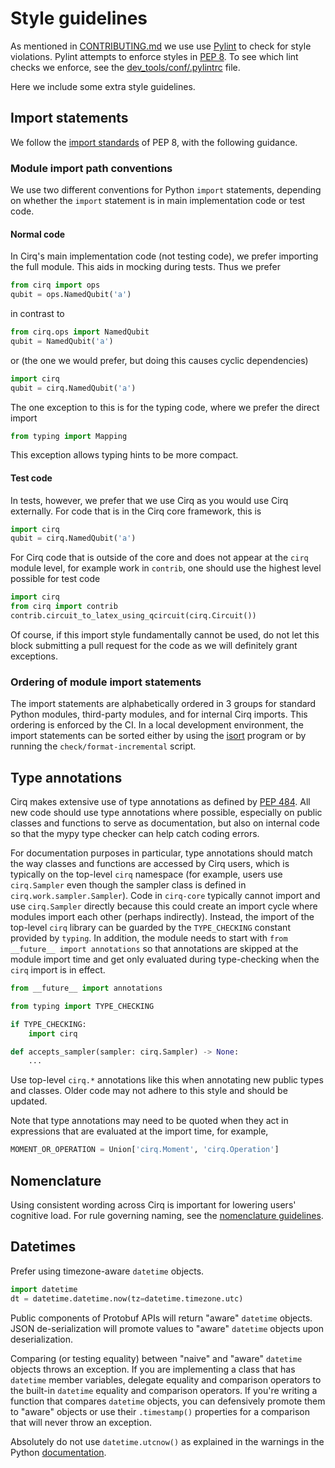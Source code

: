 # Style guidelines

As mentioned in [CONTRIBUTING.md](https://github.com/quantumlib/Cirq/blob/main/CONTRIBUTING.md) we use use [Pylint](https://pylint.pycqa.org/)
to check for style violations.  Pylint attempts to enforce styles in
[PEP 8](https://www.python.org/dev/peps/pep-0008/). To see which lint checks we enforce, see the
[dev_tools/conf/.pylintrc](https://github.com/quantumlib/Cirq/blob/main/dev_tools/conf/.pylintrc) file.

Here we include some extra style guidelines.

## Import statements

We follow the [import standards](https://www.python.org/dev/peps/pep-0008/#imports) of PEP 8,
with the following guidance.

### Module import path conventions

We use two different conventions for Python `import` statements, depending on whether the `import`
statement is in main implementation code or test code.

#### Normal code

In Cirq's main implementation code (not testing code), we prefer importing the full module. This
aids in mocking during tests.  Thus we prefer
```python
from cirq import ops
qubit = ops.NamedQubit('a')
```
in contrast to
```python
from cirq.ops import NamedQubit
qubit = NamedQubit('a')
```
or (the one we would prefer, but doing this causes cyclic dependencies)
```python
import cirq
qubit = cirq.NamedQubit('a')
```
The one exception to this is for the typing code, where we prefer the direct import
```python
from typing import Mapping
```
This exception allows typing hints to be more compact.

#### Test code

In tests, however, we prefer that we use Cirq as you would use Cirq externally. For code
that is in the Cirq core framework, this is
```python
import cirq
qubit = cirq.NamedQubit('a')
```
For Cirq code that is outside of the core and does not appear at the `cirq` module level,
for example work in `contrib`, one should use the highest level possible for test code
```python
import cirq
from cirq import contrib
contrib.circuit_to_latex_using_qcircuit(cirq.Circuit())
```

Of course, if this import style fundamentally cannot be used, do not let this
block submitting a pull request for the code as we will definitely grant
exceptions.

### Ordering of module import statements

The import statements are alphabetically ordered in 3 groups for standard Python modules,
third-party modules, and for internal Cirq imports.  This ordering is enforced by the CI.
In a local development environment, the import statements can be sorted either by using
the [isort](https://pycqa.github.io/isort/) program or by running the
`check/format-incremental` script.

## Type annotations

Cirq makes extensive use of type annotations as defined by
[PEP 484](https://peps.python.org/pep-0484/). All new code should use type
annotations where possible, especially on public classes and functions to serve
as documentation, but also on internal code so that the mypy type checker can
help catch coding errors.

For documentation purposes in particular, type annotations should match the way
classes and functions are accessed by Cirq users, which is typically on the
top-level `cirq` namespace (for example, users use `cirq.Sampler` even though
the sampler class is defined in `cirq.work.sampler.Sampler`). Code in `cirq-core`
typically cannot import and use `cirq.Sampler` directly because this could
create an import cycle where modules import each other (perhaps indirectly).
Instead, the import of the top-level `cirq` library can be guarded by the
`TYPE_CHECKING` constant provided by `typing`. In addition, the module needs to
start with `from __future__ import annotations` so that annotations are skipped
at the module import time and get only evaluated during type-checking when the
`cirq` import is in effect.

```python
from __future__ import annotations

from typing import TYPE_CHECKING

if TYPE_CHECKING:
    import cirq

def accepts_sampler(sampler: cirq.Sampler) -> None:
    ...
```

Use top-level `cirq.*` annotations like this when annotating new public types
and classes. Older code may not adhere to this style and should be updated.

Note that type annotations may need to be quoted when they act in expressions
that are evaluated at the import time, for example,

```python
MOMENT_OR_OPERATION = Union['cirq.Moment', 'cirq.Operation']
```

## Nomenclature

Using consistent wording across Cirq is important for lowering users'
cognitive load. For rule governing naming, see the
[nomenclature guidelines](nomenclature.md).

## Datetimes

Prefer using timezone-aware `datetime` objects.

```python
import datetime
dt = datetime.datetime.now(tz=datetime.timezone.utc)
```

Public components of Protobuf APIs will return "aware" `datetime` objects.
JSON de-serialization will promote values to "aware" `datetime` objects upon deserialization.

Comparing (or testing equality) between "naive" and "aware" `datetime` objects throws
an exception.
If you are implementing a class that has `datetime` member variables, delegate equality
and comparison operators to the built-in `datetime` equality and comparison operators.
If you're writing a function that compares `datetime` objects, you can defensively promote
them to "aware" objects or use their `.timestamp()` properties for a comparison that will
never throw an exception.

Absolutely do not use `datetime.utcnow()` as explained in the warnings in the
Python [documentation](https://docs.python.org/3/library/datetime.html).
